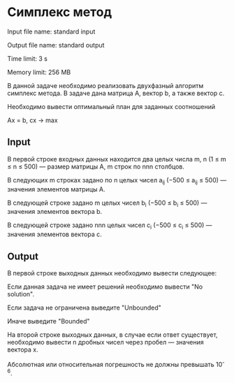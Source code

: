# Симплекс метод
Input file name: standard input

Output file name: standard output

Time limit: 3 s

Memory limit: 256 MB

В данной задаче необходимо реализовать двухфазный алгоритм симплекс метода.
В задаче дана матрица A, вектор b, а также вектор c.

Необходимо вывести оптимальный план для заданных соотношений

Ax = b, cx → max⁡
## Input
В первой строке входных данных находится два целых числа m, n (1 ≤ m ≤ n ≤ 500) — размер матрицы A, m строк по nnn столбцов.

В следующих m строках задано по n целых чисел a<sub>ij</sub>​ (−500 ≤ a<sub>ij</sub> ​≤ 500) — значения элементов матрицы A.

В следующей строке задано m целых чисел b<sub>i</sub>​ (−500 ≤ b<sub>i</sub> ​≤ 500) — значения элементов вектора b.

В следующей строке задано nnn целых чисел c<sub>i</sub>​ (−500 ≤ c<sub>i</sub> ​≤ 500) — значения элементов вектора c.
## Output
В первой строке выходных данных необходимо вывести следующее:

Если данная задача не имеет решений необходимо вывести "No solution".

Если задача не ограничена выведите "Unbounded"

Иначе выведите "Bounded"

На второй строке выходных данных, в случае если ответ существует, необходимо вывести n дробных чисел через пробел  — значения вектора x.

Абсолютная или относительная погрешность не должны превышать 10<sup>-6</sup>.